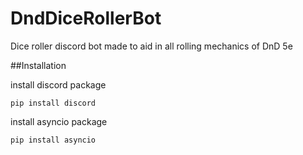 # DndDiceRollerBot
Dice roller discord bot made to aid in all rolling mechanics of DnD 5e

##Installation

install discord package 

```pip install discord``` 

install asyncio package 

```pip install asyncio``` 

